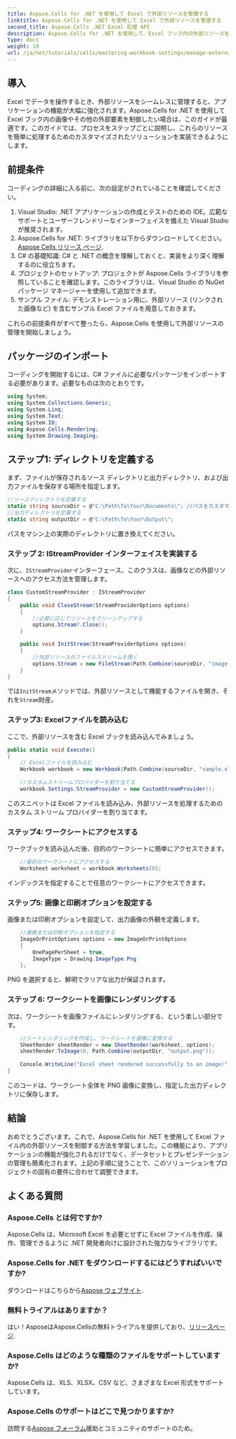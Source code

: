 ```yaml
---
title: Aspose.Cells for .NET を使用して Excel で外部リソースを管理する
linktitle: Aspose.Cells for .NET を使用して Excel で外部リソースを管理する
second_title: Aspose.Cells .NET Excel 処理 API
description: Aspose.Cells for .NET を使用して、Excel ブック内の外部リソースをシームレスに制御する方法を説明します。この包括的なガイドでは、カスタム ストリーム プロバイダーの実装からワークシートのレンダリングまで、各手順を順を追って説明します。
type: docs
weight: 10
url: /ja/net/tutorials/cells/mastering-workbook-settings/manage-external-resources-in-excel/
---
```

## 導入

Excel でデータを操作するとき、外部リソースをシームレスに管理すると、アプリケーションの機能が大幅に強化されます。Aspose.Cells for .NET を使用して Excel ブック内の画像やその他の外部要素を制御したい場合は、このガイドが最適です。このガイドでは、プロセスをステップごとに説明し、これらのリソースを簡単に処理するためのカスタマイズされたソリューションを実装できるようにします。

## 前提条件

コーディングの詳細に入る前に、次の設定がされていることを確認してください。

1. Visual Studio: .NET アプリケーションの作成とテストのための IDE。広範なサポートとユーザーフレンドリーなインターフェイスを備えた Visual Studio が推奨されます。
2.  Aspose.Cells for .NET: ライブラリを以下からダウンロードしてください。[Aspose Cells リリース ページ](https://releases.aspose.com/cells/net/).
3. C# の基礎知識: C# と .NET の概念を理解しておくと、実装をより深く理解するのに役立ちます。
4. プロジェクトのセットアップ: プロジェクトが Aspose.Cells ライブラリを参照していることを確認します。このライブラリは、Visual Studio の NuGet パッケージ マネージャーを使用して追加できます。
5. サンプル ファイル: デモンストレーション用に、外部リソース (リンクされた画像など) を含むサンプル Excel ファイルを用意しておきます。

これらの前提条件がすべて整ったら、Aspose.Cells を使用して外部リソースの管理を開始しましょう。

## パッケージのインポート
コーディングを開始するには、C# ファイルに必要なパッケージをインポートする必要があります。必要なものは次のとおりです。
```csharp
using System;
using System.Collections.Generic;
using System.Linq;
using System.Text;
using System.IO;
using Aspose.Cells.Rendering;
using System.Drawing.Imaging;
```

## ステップ1: ディレクトリを定義する

まず、ファイルが保存されるソース ディレクトリと出力ディレクトリ、および出力ファイルを保存する場所を指定します。

```csharp
//ソースディレクトリを定義する
static string sourceDir = @"C:\Path\To\Your\Documents\"; //パスをカスタマイズする
//出力ディレクトリを定義する
static string outputDir = @"C:\Path\To\Your\Output\";
```

パスをマシン上の実際のディレクトリに置き換えてください。

### ステップ 2: IStreamProvider インターフェイスを実装する

次に、`IStreamProvider`インターフェース。このクラスは、画像などの外部リソースへのアクセス方法を管理します。

```csharp
class CustomStreamProvider : IStreamProvider
{
    public void CloseStream(StreamProviderOptions options)
    {
        //必要に応じてリソースをクリーンアップする
        options.Stream?.Close();
    }

    public void InitStream(StreamProviderOptions options)
    {
        //外部リソースのファイルストリームを開く
        options.Stream = new FileStream(Path.Combine(sourceDir, "image.png"), FileMode.Open, FileAccess.Read);
    }
}
```

では`InitStream`メソッドでは、外部リソースとして機能するファイルを開き、それを`Stream`財産。

### ステップ3: Excelファイルを読み込む

ここで、外部リソースを含む Excel ブックを読み込んでみましょう。

```csharp
public static void Execute()
{
    // Excelファイルを読み込む
    Workbook workbook = new Workbook(Path.Combine(sourceDir, "sample.xlsx"));
    
    //カスタムストリームプロバイダーを割り当てる
    workbook.Settings.StreamProvider = new CustomStreamProvider();
```

このスニペットは Excel ファイルを読み込み、外部リソースを処理するためのカスタム ストリーム プロバイダーを割り当てます。

### ステップ4: ワークシートにアクセスする

ワークブックを読み込んだ後、目的のワークシートに簡単にアクセスできます。

```csharp
    //最初のワークシートにアクセスする
    Worksheet worksheet = workbook.Worksheets[0];
```

インデックスを指定することで任意のワークシートにアクセスできます。

### ステップ5: 画像と印刷オプションを設定する

画像または印刷オプションを設定して、出力画像の外観を定義します。

```csharp
    //画像または印刷オプションを指定する
    ImageOrPrintOptions options = new ImageOrPrintOptions
    {
        OnePagePerSheet = true,
        ImageType = Drawing.ImageType.Png
    };
```

PNG を選択すると、鮮明でクリアな出力が保証されます。

### ステップ 6: ワークシートを画像にレンダリングする

次は、ワークシートを画像ファイルにレンダリングする、という楽しい部分です。

```csharp
    //シートレンダリングを作成し、ワークシートを画像に変換する
    SheetRender sheetRender = new SheetRender(worksheet, options);
    sheetRender.ToImage(0, Path.Combine(outputDir, "output.png"));
    
    Console.WriteLine("Excel sheet rendered successfully to an image!");
}
```

このコードは、ワークシート全体を PNG 画像に変換し、指定した出力ディレクトリに保存します。

## 結論

おめでとうございます。これで、Aspose.Cells for .NET を使用して Excel ファイル内の外部リソースを制御する方法を学習しました。この機能により、アプリケーションの機能が強化されるだけでなく、データセットとプレゼンテーションの管理も簡素化されます。上記の手順に従うことで、このソリューションをプロジェクトの固有の要件に合わせて調整できます。

## よくある質問

### Aspose.Cells とは何ですか?
Aspose.Cells は、Microsoft Excel を必要とせずに Excel ファイルを作成、操作、管理できるように .NET 開発者向けに設計された強力なライブラリです。

### Aspose.Cells for .NET をダウンロードするにはどうすればいいですか?
ダウンロードはこちらから[Aspose ウェブサイト](https://releases.aspose.com/cells/net/).

### 無料トライアルはありますか？
はい！AsposeはAspose.Cellsの無料トライアルを提供しており、[リリースページ](https://releases.aspose.com/cells/net/).

### Aspose.Cells はどのような種類のファイルをサポートしていますか?
Aspose.Cells は、XLS、XLSX、CSV など、さまざまな Excel 形式をサポートしています。

### Aspose.Cells のサポートはどこで見つかりますか?
訪問する[Aspose フォーラム](https://forum.aspose.com/c/cells/9)援助とコミュニティのサポートのため。